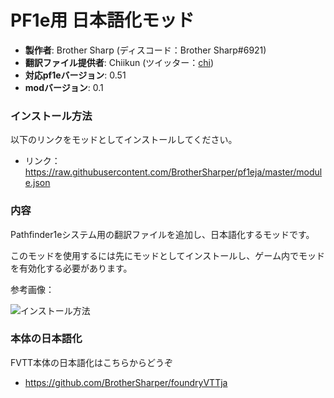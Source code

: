 # PF1e用 日本語化モッド

* **製作者**: Brother Sharp (ディスコード：Brother Sharp#6921)
* **翻訳ファイル提供者**: Chiikun (ツイッター：[chi](https://twitter.com/_chikun))
* **対応pf1eバージョン**: 0.51
* **modバージョン**: 0.1

### インストール方法

以下のリンクをモッドとしてインストールしてください。

* リンク： https://raw.githubusercontent.com/BrotherSharper/pf1eja/master/module.json

### 内容
Pathfinder1eシステム用の翻訳ファイルを追加し、日本語化するモッドです。

このモッドを使用するには先にモッドとしてインストールし、ゲーム内でモッドを有効化する必要があります。

参考画像：

![インストール方法](https://i.imgur.com/4zYL873.jpg)

### 本体の日本語化
FVTT本体の日本語化はこちらからどうぞ

* https://github.com/BrotherSharper/foundryVTTja